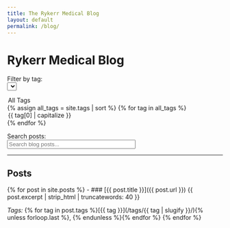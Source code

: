 ```yaml
---
title: The Rykerr Medical Blog
layout: default
permalink: /blog/
---
```


# Rykerr Medical Blog


Filter by tag:  
<select id="tag-select">
  <option value="">All Tags</option>
  {% assign all_tags = site.tags | sort %}
  {% for tag in all_tags %}
    <option value="{{ tag[0] }}">{{ tag[0] | capitalize }}</option>
  {% endfor %}
</select>

Search posts:  
<input type="text" id="search-input" placeholder="Search blog posts..." style="width: 300px;">

---

## Posts

<div id="posts-container">
{% for post in site.posts %}
- ### [{{ post.title }}]({{ post.url }})
  {{ post.excerpt | strip_html | truncatewords: 40 }}

  *Tags:* {% for tag in post.tags %}[{{ tag }}](/tags/{{ tag | slugify }}/){% unless forloop.last %}, {% endunless %}{% endfor %}
{% endfor %}
</div>

<script>
  const tagSelect = document.getElementById('tag-select');
  const searchInput = document.getElementById('search-input');
  const posts = document.querySelectorAll('#posts-container li, #posts-container article, #posts-container div');

  function filterPosts() {
    const selectedTag = tagSelect.value.toLowerCase();
    const searchTerm = searchInput.value.toLowerCase();

    posts.forEach(post => {
      const text = post.innerText.toLowerCase();
      const matchesTag = selectedTag === '' || text.includes(selectedTag);
      const matchesSearch = searchTerm === '' || text.includes(searchTerm);

      post.style.display = (matchesTag && matchesSearch) ? '' : 'none';
    });
  }

  tagSelect.addEventListener('change', filterPosts);
  searchInput.addEventListener('input', filterPosts);
</script>
